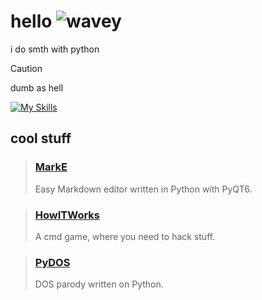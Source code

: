# hello ![wavey](https://raw.githubusercontent.com/FragileDeviations/FragileDeviations/main/wavey.gif)
i do smth with python

> [!CAUTION]
> dumb as hell

[![My Skills](https://skillicons.dev/icons?i=html,css,python,bash,md)](https://skillicons.dev)

## cool stuff
> ### [MarkE](https://github.com/portalius-dev/MarkE)
> 
> Easy Markdown editor written in Python with PyQT6.

> ### [HowITWorks](https://github.com/portalius-dev/HowITWorks)
>
> A cmd game, where you need to hack stuff.

> ### [PyDOS](https://github.com/HOROSHIY-DEV/PyDOS)
>
> DOS parody written on Python.
